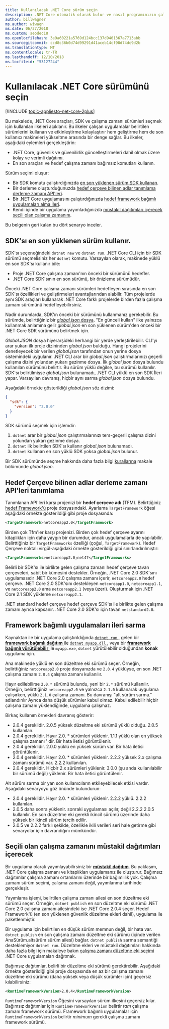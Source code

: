 ```yaml
---
title: Kullanılacak .NET Core sürüm seçin
description: .NET Core otomatik olarak bulur ve nasıl programınızın çalışma zamanı sürümleri seçer öğrenin. Ayrıca, bu makalede belirli bir sürümü zorlama öğretir.
author: billwagner
ms.author: wiwagn
ms.date: 06/27/2018
ms.custom: seodec18
ms.openlocfilehash: 3e9a60221a5769d124bcc137d9401367a7713abb
ms.sourcegitcommit: ccd8c36b0d74d99291d41aceb14cf98d74dc9d2b
ms.translationtype: MT
ms.contentlocale: tr-TR
ms.lasthandoff: 12/10/2018
ms.locfileid: "53127244"
---
```

# <a name="select-the-net-core-version-to-use"></a>Kullanılacak .NET Core sürümünü seçin

[!INCLUDE [topic-appliesto-net-core-2plus](../../../includes/topic-appliesto-net-core-2plus.md)]

Bu makalede, .NET Core araçları, SDK ve çalışma zamanı sürümleri seçmek için kullanılan ilkeleri açıklanır. Bu ilkeler çalışan uygulamalar belirtilen sürümlerini kullanan ve etkinleştirme kolaylaştırır hem geliştirme hem de son kullanıcı makineleri yükseltme arasında bir denge sağlar. Bu ilkeler, aşağıdaki eylemleri gerçekleştirin:

- .NET Core, güvenlik ve güvenilirlik güncelleştirmeleri dahil olmak üzere kolay ve verimli dağıtımı.
- En son araçları ve hedef çalışma zamanı bağımsız komutları kullanın.

Sürüm seçimi oluşur:

- Bir SDK komutu çalıştırdığınızda [en son yüklenen sürüm SDK kullanan](#the-sdk-uses-the-latest-installed-version).
- Bir derleme oluşturduğunuzda [hedef çerçeve bilinen adlar tanımlama derleme zamanı API'leri](#target-framework-monikers-define-build-time-apis).
- Bir .NET Core uygulamasını çalıştırdığınızda [hedef framework bağımlı uygulamaları alma İleri](#framework-dependent-apps-roll-forward).
- Kendi içinde bir uygulama yayımladığınızda [müstakil dağıtımları içerecek seçili olan çalışma zamanını](#self-contained-deployments-include-the-selected-runtime).

Bu belgenin geri kalan bu dört senaryo inceler.

## <a name="the-sdk-uses-the-latest-installed-version"></a>SDK'sı en son yüklenen sürüm kullanır.

SDK'sı seçeneğindeki `dotnet new` ve `dotnet run`. .NET Core CLI için bir SDK sürümü seçmelisiniz her `dotnet` komutu. Varsayılan olarak, makinede yüklü en son SDK'sı kullanır bile:

* Proje .NET Core çalışma zamanı'nın önceki bir sürümünü hedefler.
* .NET Core SDK'sının en son sürümü, bir önizleme sürümüdür.

Önceki .NET Core çalışma zamanı sürümleri hedefleyen sırasında en son SDK'sı özellikleri ve geliştirmeleri avantajlarından alabilir. Tüm projelerde aynı SDK araçları kullanarak .NET Core farklı projelerde birden fazla çalışma zamanı sürümünü hedefleyebilirsiniz.

Nadir durumlarda, SDK'ın önceki bir sürümünü kullanmanız gerekebilir. Bu sürümde, belirttiğiniz bir [ *global.json* dosya](../tools/global-json.md). "En günceli kullan" ilke yalnızca kullanmak anlamına gelir *global.json* en son yüklenen sürüm'den önceki bir .NET Core SDK sürümünü belirtmek için.

*Global.JSON* dosya hiyerarşideki herhangi bir yerde yerleştirilebilir. CLI'yı arar yukarı ilk proje dizininden *global.json* bulduğu. Hangi projelerini denetleyecek bir verilen *global.json* tarafından onun yerine dosya sistemindeki uygulanır. .NET CLI arar bir *global.json* çalıştırmalarınızı geçerli çalışma dizini yolundan yukarı gezinme dosya. İlk *global.json* dosya bulundu kullanılan sürümünü belirtir. Bu sürüm yüklü değilse, bu sürümü kullanılır. SDK'sı belirtilmişse *global.json* bulunamadı, .NET CLI yüklü en son SDK İleri yapar. Varsayılan davranış, hiçbir aynı sarma *global.json* dosya bulundu.

Aşağıdaki örnekte gösterildiği *global.json* söz dizimi:

``` json
{
  "sdk": {
    "version": "2.0.0"
  }
}
```

SDK sürümü seçmek için işlemdir:

1. `dotnet` arar bir *global.json* çalıştırmalarınızı ters-geçerli çalışma dizini yolundan yukarı gezinme dosya.
1. `dotnet` ilk belirtilen SDK'sı kullanır *global.json* bulunamadı.
1. `dotnet` kullanan en son yüklü SDK yoksa *global.json* bulunur.

Bir SDK sürümünde seçme hakkında daha fazla bilgi [kurallarına](../tools/global-json.md#matching-rules) makale bölümünde *global.json*.

## <a name="target-framework-monikers-define-build-time-apis"></a>Hedef Çerçeve bilinen adlar derleme zamanı API'leri tanımlama

Tanımlanan API'leri karşı projenizi bir **hedef çerçeve adı** (TFM). Belirttiğiniz [hedef Framework'ü](../../standard/frameworks.md) proje dosyasındaki. Ayarlama `TargetFramework` öğesi aşağıdaki örnekte gösterildiği gibi proje dosyasında:

``` xml
<TargetFramework>netcoreapp2.0</TargetFramework>
```

Birden çok Tfm'ler karşı projenizi. Birden çok hedef çerçeve ayarını kitaplıkları için daha yaygın bir durumdur, ancak uygulamalarla de yapılabilir. Belirttiğiniz bir `TargetFrameworks` özelliği (çoğul, `TargetFramework`). Hedef Çerçeve noktalı virgül-aşağıdaki örnekte gösterildiği gibi sınırlandırılmıştır:

``` xml
<TargetFrameworks>netcoreapp2.0;net47</TargetFrameworks>
```

Belirli bir SDK'sı ile birlikte gelen çalışma zamanı hedef çerçeve tavan çerçeveleri, sabit bir kümesini destekler. Örneğin, .NET Core 2.0 SDK'sını uygulamasıdır .NET Core 2.0 çalışma zamanı içerir, `netcoreapp2.0` hedef çerçeve. .NET Core 2.0 SDK'sını destekleyen `netcoreapp1.0`, `netcoreapp1.1`, ve `netcoreapp2.0` ama `netcoreapp2.1` (veya üzeri). Oluşturmak için .NET Core 2.1 SDK yükleme `netcoreapp2.1`.

.NET standard hedef çerçeve hedef çerçeve SDK'sı ile birlikte gelen çalışma zamanı ayrıca kapsanır. .NET Core 2.0 SDK'sı için tavan `netstandard2.0`.

## <a name="framework-dependent-apps-roll-forward"></a>Framework bağımlı uygulamaları ileri sarma

Kaynaktan ile bir uygulama çalıştırıldığında [ `dotnet run` ](../tools/dotnet-run.md), gelen bir [ **framework bağımlı dağıtım** ](../deploying/index.md#framework-dependent-deployments-fdd) ile [ `dotnet myapp.dll` ](../tools/dotnet.md#description), veya bir [ **framework bağımlı yürütülebilir** ](../deploying/index.md#framework-dependent-executables-fde) ile `myapp.exe`, `dotnet` yürütülebilir olduğundan **konak** uygulama için.

Ana makinede yüklü en son düzeltme eki sürümü seçer. Örneğin, belirttiğiniz `netcoreapp2.0` proje dosyanızda ve `2.0.4` yüklüyse, en son .NET çalışma zamanı `2.0.4` çalışma zamanı kullanılır.

Hayır edilebilirse `2.0.*` sürümü bulundu, yeni bir `2.*` sürümü kullanılır. Örneğin, belirttiğiniz `netcoreapp2.0` ve yalnızca `2.1.0` kullanarak uygulama çalışırken, yüklü `2.1.0` çalışma zamanı. Bu davranışı "alt sürüm sarma." adlandırılır Ayrıca daha düşük sürümler kabul olmaz. Kabul edilebilir hiçbir çalışma zamanı yüklendiğinde, uygulama çalışmaz.

Birkaç kullanım örnekleri davranış gösterir:

- 2.0.4 gereklidir. 2.0.5 yüksek düzeltme eki sürümü yüklü olduğu. 2.0.5 kullanılan.
- 2.0.4 gereklidir. Hayır 2.0. * sürümleri yüklenir. 1.1.1 yüklü olan en yüksek çalışma zamanı ' dir. Bir hata iletisi görüntülenir.
- 2.0.4 gereklidir. 2.0.0 yüklü en yüksek sürüm var. Bir hata iletisi görüntülenir.
- 2.0.4 gereklidir. Hayır 2.0. * sürümleri yüklenir. 2.2.2 yüksek 2.x çalışma zamanı sürümü var. 2.2.2 kullanılan.
- 2.0.4 gereklidir. Hiçbir 2.x sürümleri yüklenir. 3.0.0 (şu anda kullanılabilir bir sürümü değil) yüklenir. Bir hata iletisi görüntülenir.

Alt sürüm sarma bir yan son kullanıcıların etkileyebilecek etkisi vardır. Aşağıdaki senaryoyu göz önünde bulundurun:

- 2.0.4 gereklidir. Hayır 2.0. * sürümleri yüklenir. 2.2.2 yüklü. 2.2.2 kullanılan.
- 2.0.5 daha sonra yüklenir. sonraki uygulaması açılır, değil 2.2.2 2.0.5 kullanılır. En son düzeltme eki gerekli ikincil sürümü üzerinde daha yüksek bir ikincil sürüm tercih edilir.
- 2.0.5 ve 2.2.2 farklı şekilde, özellikle ikili verileri seri hale getirme gibi senaryolar için davrandığını mümkündür.

## <a name="self-contained-deployments-include-the-selected-runtime"></a>Seçili olan çalışma zamanını müstakil dağıtımları içerecek

Bir uygulama olarak yayımlayabilirsiniz bir [ **müstakil dağıtım**](../deploying/index.md#self-contained-deployments-scd). Bu yaklaşım, .NET Core çalışma zamanı ve kitaplıkları uygulamanız ile oluşturur. Bağımsız dağıtımlar çalışma zamanı ortamlarını üzerinde bir bağımlılık yok. Çalışma zamanı sürüm seçimi, çalışma zamanı değil, yayımlanma tarihinde gerçekleşir.

Yayımlama işlemi, belirtilen çalışma zamanı ailesi en son düzeltme eki sürümü seçer. Örneğin, `dotnet publish` en son düzeltme eki sürümü .NET Core 2.0 çalışma zamanı ailesindeki ise .NET Core 2.0.4 seçer. Hedef Framework'ü (en son yüklenen güvenlik düzeltme ekleri dahil), uygulama ile paketlenmiştir.

Bir uygulama için belirtilen en düşük sürüm memnun değil, bir hata var. `dotnet publish` en son çalışma zamanı düzeltme eki sürümü (içinde verilen AnaSürüm.altsürüm sürüm ailesi) bağlar. `dotnet publish` sarma semantiği desteklemiyor `dotnet run`. Düzeltme ekleri ve müstakil dağıtımları hakkında daha fazla bilgi için makaleye bakın [çalışma zamanı düzeltme eki seçimi](../deploying/runtime-patch-selection.md) .NET Core uygulamaları dağıtmak.

Bağımsız dağıtımlar, belirli bir düzeltme eki sürümü gerektirebilir. Aşağıdaki örnekte gösterildiği gibi proje dosyasında en az bir çalışma zamanı düzeltme eki sürümü (daha yüksek veya düşük sürümler için) geçersiz kılabilirsiniz:

``` xml
<RuntimeFrameworkVersion>2.0.4</RuntimeFrameworkVersion>
```

`RuntimeFrameworkVersion` Öğesini varsayılan sürüm ilkesini geçersiz kılar. Bağımsız dağıtımlar için `RuntimeFrameworkVersion` belirtir *tam* çalışma zamanı framework sürümü. Framework bağımlı uygulamalar için `RuntimeFrameworkVersion` belirtir *minimum* gerekli çalışma zamanı framework sürümü.
